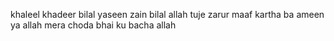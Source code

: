 khaleel
khadeer
bilal
yaseen
zain
bilal allah tuje zarur maaf kartha ba ameen
ya allah mera choda bhai ku bacha allah
